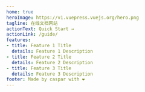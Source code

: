 ```yaml
---
home: true
heroImage: https://v1.vuepress.vuejs.org/hero.png
tagline: 在线文档网站
actionText: Quick Start →
actionLink: /guide/
features:
- title: Feature 1 Title
  details: Feature 1 Description
- title: Feature 2 Title
  details: Feature 2 Description
- title: Feature 3 Title
  details: Feature 3 Description
footer: Made by caspar with ❤️
---
```


